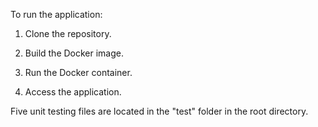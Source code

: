 To run the application:

1) Clone the repository.

2) Build the Docker image.
	
3) Run the Docker container. 

4) Access the application.

Five unit testing files are located in the "test" folder in the root directory.